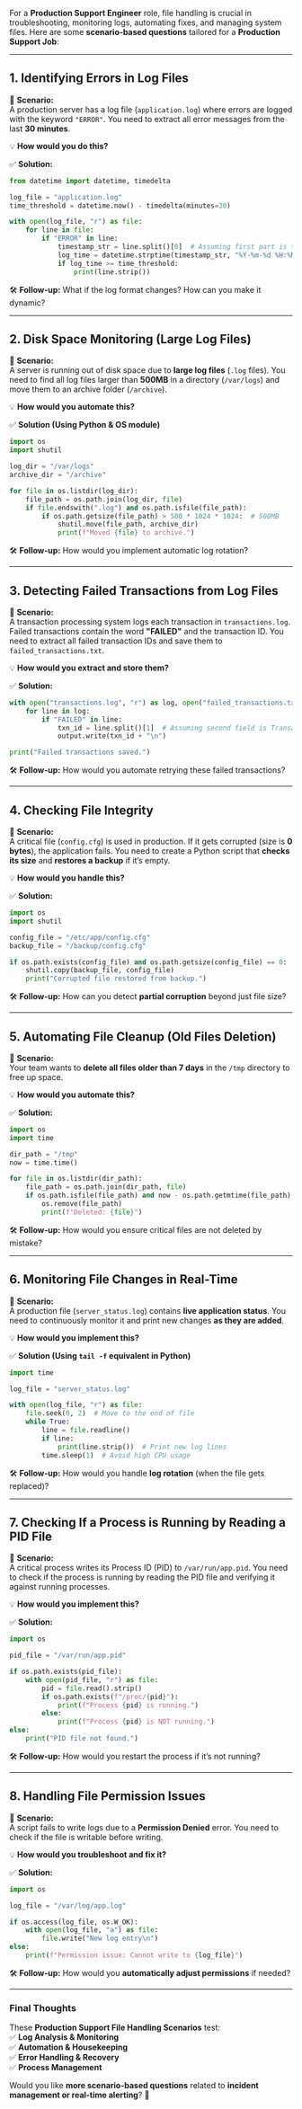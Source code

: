 For a **Production Support Engineer** role, file handling is crucial in troubleshooting, monitoring logs, automating fixes, and managing system files. Here are some **scenario-based questions** tailored for a **Production Support Job**:  

---

## **1. Identifying Errors in Log Files**  
🔹 **Scenario:**  
A production server has a log file (`application.log`) where errors are logged with the keyword `"ERROR"`. You need to extract all error messages from the last **30 minutes**.  

💡 **How would you do this?**  

✅ **Solution:**  
```python
from datetime import datetime, timedelta

log_file = "application.log"
time_threshold = datetime.now() - timedelta(minutes=30)

with open(log_file, "r") as file:
    for line in file:
        if "ERROR" in line:
            timestamp_str = line.split()[0]  # Assuming first part is the timestamp
            log_time = datetime.strptime(timestamp_str, "%Y-%m-%d %H:%M:%S")
            if log_time >= time_threshold:
                print(line.strip())
```
🛠 **Follow-up:** What if the log format changes? How can you make it dynamic?

---

## **2. Disk Space Monitoring (Large Log Files)**  
🔹 **Scenario:**  
A server is running out of disk space due to **large log files** (`.log` files). You need to find all log files larger than **500MB** in a directory (`/var/logs`) and move them to an archive folder (`/archive`).  

💡 **How would you automate this?**  

✅ **Solution (Using Python & OS module)**  
```python
import os
import shutil

log_dir = "/var/logs"
archive_dir = "/archive"

for file in os.listdir(log_dir):
    file_path = os.path.join(log_dir, file)
    if file.endswith(".log") and os.path.isfile(file_path):
        if os.path.getsize(file_path) > 500 * 1024 * 1024:  # 500MB
            shutil.move(file_path, archive_dir)
            print(f"Moved {file} to archive.")
```
🛠 **Follow-up:** How would you implement automatic log rotation?

---

## **3. Detecting Failed Transactions from Log Files**  
🔹 **Scenario:**  
A transaction processing system logs each transaction in `transactions.log`. Failed transactions contain the word **"FAILED"** and the transaction ID. You need to extract all failed transaction IDs and save them to `failed_transactions.txt`.  

💡 **How would you extract and store them?**  

✅ **Solution:**  
```python
with open("transactions.log", "r") as log, open("failed_transactions.txt", "w") as output:
    for line in log:
        if "FAILED" in line:
            txn_id = line.split()[1]  # Assuming second field is Transaction ID
            output.write(txn_id + "\n")

print("Failed transactions saved.")
```
🛠 **Follow-up:** How would you automate retrying these failed transactions?

---

## **4. Checking File Integrity**  
🔹 **Scenario:**  
A critical file (`config.cfg`) is used in production. If it gets corrupted (size is **0 bytes**), the application fails. You need to create a Python script that **checks its size** and **restores a backup** if it’s empty.  

💡 **How would you handle this?**  

✅ **Solution:**  
```python
import os
import shutil

config_file = "/etc/app/config.cfg"
backup_file = "/backup/config.cfg"

if os.path.exists(config_file) and os.path.getsize(config_file) == 0:
    shutil.copy(backup_file, config_file)
    print("Corrupted file restored from backup.")
```
🛠 **Follow-up:** How can you detect **partial corruption** beyond just file size?

---

## **5. Automating File Cleanup (Old Files Deletion)**  
🔹 **Scenario:**  
Your team wants to **delete all files older than 7 days** in the `/tmp` directory to free up space.  

💡 **How would you automate this?**  

✅ **Solution:**  
```python
import os
import time

dir_path = "/tmp"
now = time.time()

for file in os.listdir(dir_path):
    file_path = os.path.join(dir_path, file)
    if os.path.isfile(file_path) and now - os.path.getmtime(file_path) > 7 * 86400:
        os.remove(file_path)
        print(f"Deleted: {file}")
```
🛠 **Follow-up:** How would you ensure critical files are not deleted by mistake?

---

## **6. Monitoring File Changes in Real-Time**  
🔹 **Scenario:**  
A production file (`server_status.log`) contains **live application status**. You need to continuously monitor it and print new changes **as they are added**.  

💡 **How would you implement this?**  

✅ **Solution (Using `tail -f` equivalent in Python)**  
```python
import time

log_file = "server_status.log"

with open(log_file, "r") as file:
    file.seek(0, 2)  # Move to the end of file
    while True:
        line = file.readline()
        if line:
            print(line.strip())  # Print new log lines
        time.sleep(1)  # Avoid high CPU usage
```
🛠 **Follow-up:** How would you handle **log rotation** (when the file gets replaced)?

---

## **7. Checking If a Process is Running by Reading a PID File**  
🔹 **Scenario:**  
A critical process writes its Process ID (PID) to `/var/run/app.pid`. You need to check if the process is running by reading the PID file and verifying it against running processes.  

💡 **How would you implement this?**  

✅ **Solution:**  
```python
import os

pid_file = "/var/run/app.pid"

if os.path.exists(pid_file):
    with open(pid_file, "r") as file:
        pid = file.read().strip()
        if os.path.exists(f"/proc/{pid}"):
            print(f"Process {pid} is running.")
        else:
            print(f"Process {pid} is NOT running.")
else:
    print("PID file not found.")
```
🛠 **Follow-up:** How would you restart the process if it’s not running?

---

## **8. Handling File Permission Issues**  
🔹 **Scenario:**  
A script fails to write logs due to a **Permission Denied** error. You need to check if the file is writable before writing.  

💡 **How would you troubleshoot and fix it?**  

✅ **Solution:**  
```python
import os

log_file = "/var/log/app.log"

if os.access(log_file, os.W_OK):
    with open(log_file, "a") as file:
        file.write("New log entry\n")
else:
    print(f"Permission issue: Cannot write to {log_file}")
```
🛠 **Follow-up:** How would you **automatically adjust permissions** if needed?

---

### **Final Thoughts**  
These **Production Support File Handling Scenarios** test:  
✅ **Log Analysis & Monitoring**  
✅ **Automation & Housekeeping**  
✅ **Error Handling & Recovery**  
✅ **Process Management**  

Would you like **more scenario-based questions** related to **incident management or real-time alerting**? 🚀

